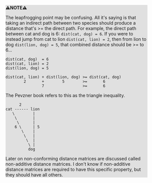 <div style="margin:2em; background-color: #e0e0e0;">

<strong>⚠️NOTE️️️⚠️</strong>

The leapfrogging point may be confusing. All it's saying is that taking an indirect path between two species should produce a distance that's >= the direct path. For example, the direct path between cat and dog is 6: `dist(cat, dog) = 6`. If you were to instead jump from cat to lion `dist(cat, lion) = 2`, then from lion to dog `dist(lion, dog) = 5`, that combined distance should be >= to 6...

```
dist(cat, dog)  = 6
dist(cat, lion) = 2
dist(lion, dog) = 5

dist(cat, lion) + dist(lion, dog) >= dist(cat, dog)
        2       +        5        >=       6
                7                 >=       6
```

The Pevzner book refers to this as the triangle inequality.

```{svgbob}
      2
cat ------ lion
   \        |
    \       |
     \      |
    6 \     | 5
       \    |
        \   |
         \  |
          \ |
          dog
```

Later on non-conforming distance matrices are discussed called non-additive distance matrices. I don't know if non-additive distance matrices are required to have this specific property, but they should have all others.
</div>

